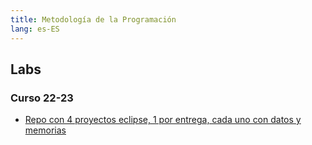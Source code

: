 ```yaml
---
title: Metodología de la Programación
lang: es-ES
---
```


## Labs

### Curso 22-23

- [Repo con 4 proyectos eclipse, 1 por entrega, cada uno con datos y memorias](https://github.com/RedBed24/Metodologia_LAB_2223)
